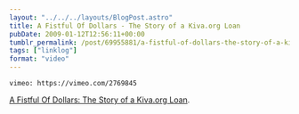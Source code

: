 ```yaml
---
layout: "../../../layouts/BlogPost.astro"
title: A Fistful Of Dollars - The Story of a Kiva.org Loan
pubDate: 2009-01-12T12:56:11+00:00
tumblr_permalink: /post/69955881/a-fistful-of-dollars-the-story-of-a-kivaorg-loan
tags: ["linklog"]
format: "video"
---
```


`vimeo: https://vimeo.com/2769845`

[A Fistful Of Dollars: The Story of a Kiva.org Loan][1].

[1]: https://vimeo.com/2769845
